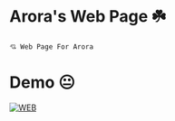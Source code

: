 #  Arora's Web Page ☘️ 
```
💘 Web Page For Arora

```
#  Demo 😐 
  [![WEB](https://img.shields.io/badge/Visit%20Website-Click%20Here-purple)](https://Arora-Team.github.io/web-page)
  
